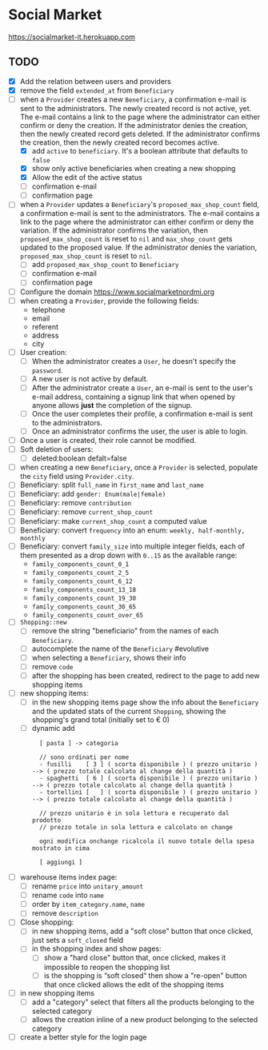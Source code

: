 # Social Market

https://socialmarket-it.herokuapp.com

## TODO

- [x] Add the relation between users and providers
- [x] remove the field `extended_at` from `Beneficiary`
- [ ] when a `Provider` creates a new `Beneficiary`, a confirmation e-mail is sent to the administrators. The newly created record is not active, yet. The e-mail contains a link to the page where the administrator can either confirm or deny the creation. If the administrator denies the creation, then the newly created record gets deleted. If the administrator confirms the creation, then the newly created record becomes active.
  - [x] add `active` to `beneficiary`. It's a boolean attribute that defaults to `false`
  - [x] show only active beneficiaries when creating a new shopping
  - [x] Allow the edit of the active status
  - [ ] confirmation e-mail
  - [ ] confirmation page
- [ ] when a `Provider` updates a `Beneficiary`'s `proposed_max_shop_count` field, a confirmation e-mail is sent to the administrators. The e-mail contains a link to the page where the administrator can either confirm or deny the variation. If the administrator confirms the variation, then `proposed_max_shop_count` is reset to `nil` and `max_shop_count` gets updated to the proposed value. If the administrator denies the variation, `proposed_max_shop_count` is reset to `nil`.
  - [ ] add `proposed_max_shop_count` to `Beneficiary`
  - [ ] confirmation e-mail
  - [ ] confirmation page
- [ ] Configure the domain https://www.socialmarketnordmi.org
- [ ] when creating a `Provider`, provide the following fields:
  - telephone
  - email
  - referent
  - address
  - city
- [ ] User creation:
  - [ ] When the administrator creates a `User`, he doesn't specify the `password`.
  - [ ] A new user is not active by default.
  - [ ] After the administrator create a `User`, an e-mail is sent to the user's e-mail address, containing a signup link that when opened by anyone allows **just** the completion of the signup.
  - [ ] Once the user completes their profile, a confirmation e-mail is sent to the administrators.
  - [ ] Once an administrator confirms the user, the user is able to login.
- [ ] Once a user is created, their role cannot be modified.
- [ ] Soft deletion of users:
  - [ ] deleted:boolean defalt=false
- [ ] when creating a new `Beneficiary`, once a `Provider` is selected, populate the `city` field using `Provider.city`.
- [ ] Beneficiary: split `full_name` in `first_name` and `last_name`
- [ ] Beneficiary: add `gender: Enum(male|female)`
- [ ] Beneficiary: remove `contribution`
- [ ] Beneficiary: remove `current_shop_count`
- [ ] Beneficiary: make `current_shop_count` a computed value
- [ ] Beneficiary: convert `frequency` into an enum: `weekly, half-monthly, monthly`
- [ ] Beneficiary: convert `family_size` into multiple integer fields, each of them presented as a drop down with `0..15` as the available range:
  - `family_components_count_0_1`
  - `family_components_count_2_5`
  - `family_components_count_6_12`
  - `family_components_count_13_18`
  - `family_components_count_19_30`
  - `family_components_count_30_65`
  - `family_components_count_over_65`
- [ ] `Shopping::new`
  - [ ] remove the string "beneficiario" from the names of each `Beneficiary`.
  - [ ] autocomplete the name of the `Beneficiary` #evolutive
  - [ ] when selecting a `Beneficiary`, shows their info
  - [ ] remove `code`
  - [ ] after the shopping has been created, redirect to the page to add new shopping items
- [ ] new shopping items:
  - [ ] in the new shopping items page show the info about the `Beneficiary` and the updated stats of the current `Shopping`, showing the shopping's grand total (initially set to € 0)
  - [ ] dynamic add
    ```
      [ pasta ] -> categoria

      // sono ordinati per nome
      - fusilli    [ 3 ] ( scorta disponibile ) ( prezzo unitario ) --> ( prezzo totale calcolato al change della quantità )
      - spaghetti  [ 6 ] ( scorta disponibile ) ( prezzo unitario ) --> ( prezzo totale calcolato al change della quantità )
      - tortellini [   ] ( scorta disponibile ) ( prezzo unitario ) --> ( prezzo totale calcolato al change della quantità )

      // prezzo unitario è in sola lettura e recuperato dal prodotto
      // prezzo totale in sola lettura e calcolato on change

      ogni modifica onchange ricalcola il nuovo totale della spesa mostrato in cima

      [ aggiungi ]
    ```
- [ ] warehouse items index page:
  - [ ] rename `price` into `unitary_amount`
  - [ ] rename `code` into `name`
  - [ ] order by `item_category.name`, `name`
  - [ ] remove `description`
- [ ] Close shopping:
  - [ ] in new shopping items, add a "soft close" button that once clicked, just sets a `soft_closed` field
  - [ ] in the shopping index and show pages:
    - [ ] show a "hard close" button that, once clicked, makes it impossible to reopen the shopping list
    - [ ] is the shopping is “soft closed“ then show a "re-open" button that once clicked allows the edit of the shopping items
- [ ] in new shopping items
  - [ ] add a "category" select that filters all the products belonging to the selected category
  - [ ] allows the creation inline of a new product belonging to the selected category
- [ ] create a better style for the login page
